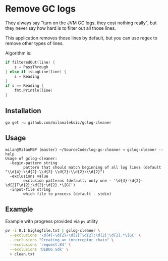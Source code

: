 # Remove GC logs

They always say "turn on the JVM GC logs, they cost nothing really", but they never say how hard is to filter out
all those lines.

This application removes those lines by default, but you can use regex to remove other types of lines.

Algorithm is:

```go
if filteredOut(line) {
    s = PassThrough
} else if isLogLine(line) {
    s = Reading
}
if s == Reading {
    fmt.Println(line)
}
```

## Installation

```
go get -u github.com/milanaleksic/gclog-cleaner
```

## Usage

```
milan@MilanMBP (master) ~/SourceCode/log-gc-cleaner → gclog-cleaner --help
Usage of gclog-cleaner:
  -begin-pattern string
        pattern that should match beginning of all log lines (default "\\d{4}-\\d{2}-\\d{2} \\d{2}:\\d{2}:\\d{2}")
  -exclusions value
        exclusion patterns (default: only one - '\d{4}-\d{2}-\d{2}T\d{2}:\d{2}:\d{2}.*\[GC')
  -input-file string
        which file to process (default - stdin)
```

## Example

Example with progress provided via `pv` utility

```bash
pv -i 0.1 biglogfile.txt | gclog-cleaner \
  --exclusions '\d{4}-\d{2}-\d{2}T\d{2}:\d{2}:\d{2}.*\[GC' \
  --exclusions "Creating an interceptor chain" \
  --exclusions 'request:84' \
  --exclusions 'DEBUG Sdk' \ 
  > clean.txt
```
